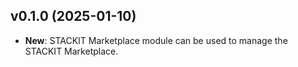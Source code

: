 ## v0.1.0 (2025-01-10)

- **New**: STACKIT Marketplace module can be used to manage the STACKIT Marketplace.
